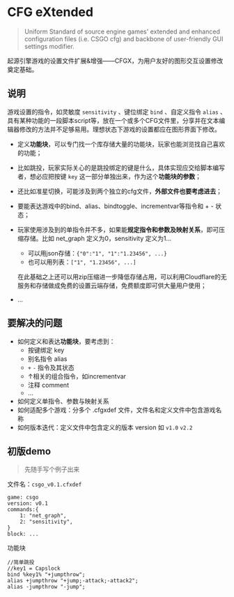 # CFG eXtended
> Uniform Standard of source engine games' extended and enhanced configuration files (i.e. CSGO cfg) and backbone of user-friendly GUI settings modifier.

起源引擎游戏的设置文件扩展&增强——CFGX，为用户友好的图形交互设置修改奠定基础。

## 说明

游戏设置的指令，如灵敏度 `sensitivity` 、键位绑定 `bind` 、自定义指令 `alias` 、具有某种功能的一段脚本script等，放在一个或多个CFG文件里，分享并在文本编辑器修改的方法并不足够易用。理想状态下游戏的设置都应在图形界面下修改。

- 定义**功能块**，可以专门找一个库存储大量的功能块，玩家也能浏览找自己喜欢的功能；

- 比如跳投，玩家实际关心的是跳投绑定的键是什么，具体实现应交给脚本编写者，想必应把按键 `key` 这一部分单独出来，作为这个**功能块的参数**；

- 还比如准星切换，可能涉及到两个独立的cfg文件，**外部文件也要考虑进去**；

- 要能表达游戏中的bind、alias、bindtoggle、incrementvar等指令和 + - 状态；

- 玩家使用涉及到的单指令并不多，如果能**规定指令和参数及映射关系**，即可压缩存储。比如 net_graph 定义为0，sensitivity 定义为1... 

  - 可以用json存储：`{"0":"1", "1":"1.23456", ...}`
  - 也可以用列表：`["1", "1.23456", ...]`

  在此基础之上还可以用zip压缩进一步降低存储占用，可以利用Cloudflare的无服务和存储做成免费的设置云端存储，免费额度即可供大量用户使用；

- ...

## 要解决的问题

- 如何定义和表达**功能块**，要考虑到：
  - 按键绑定 key
  - 别名指令 alias
  - `+` `-` 指令及其状态
  - ↑相关的组合指令，如incrementvar
  - 注释 comment
  - ...
- 如何定义单指令、参数与映射关系
- 如何适配多个游戏：分多个 .cfgxdef 文件，文件名和定义文件中包含游戏名称
- 如何版本迭代：定义文件中包含定义的版本 version 如 `v1.0` `v2.2`

## 初版demo

> 先随手写个例子出来

文件名：`csgo_v0.1.cfxdef`

```
game: csgo
version: v0.1
commands:{
	1: "net_graph",
	2: "sensitivity",
}
block: ...
```

功能块

```
//简单跳投
//key1 = Capslock
bind %key1% "+jumpthrow";
alias +jumpthrow "+jump;-attack;-attack2";
alias -jumpthrow "-jump";
```





